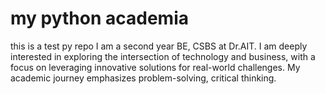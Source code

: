 # my python academia
this is a test py repo
I am a second year BE, CSBS at Dr.AIT. 
I am deeply interested in exploring the intersection of technology and business, with a focus on leveraging innovative solutions for real-world challenges.
My academic journey emphasizes problem-solving, critical thinking.

